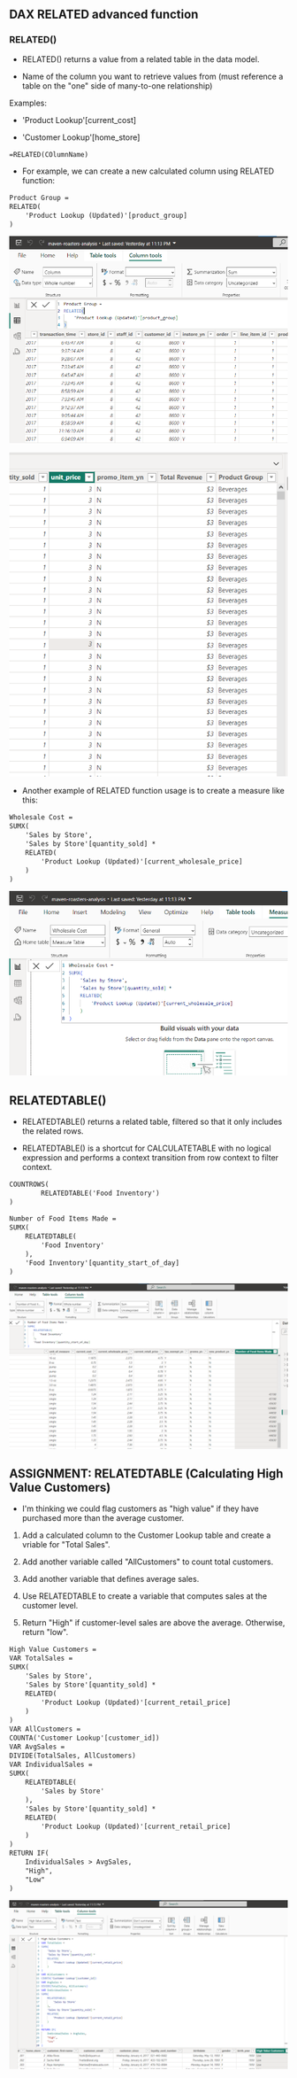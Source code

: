 ## DAX RELATED advanced function

### RELATED()

- RELATED() returns a value from a related table in the data model.

- Name of the column you want to retrieve values from (must reference a table on the "one" side of many-to-one relationship)

Examples:

- 'Product Lookup'[current_cost]

- 'Customer Lookup'[home_store]


```
=RELATED(COlumnName)
```

- For example, we can create a new calculated column using RELATED function:


```
Product Group =
RELATED(
    'Product Lookup (Updated)'[product_group]
)
```

![RELATED_calculated_column](/Relationship_pictures/RELATED_calculated_column.png "RELATED calculated column")


![resulting-new-column](/Relationship_pictures/resulting-new-column.png "resulting new column")


- Another example of RELATED function usage is to create a measure like this:


```
Wholesale Cost = 
SUMX(
    'Sales by Store',
    'Sales by Store'[quantity_sold] *
    RELATED(
        'Product Lookup (Updated)'[current_wholesale_price]
    )
)
```

![RELATED_measure](/Relationship_pictures/RELATED_measure.png "related measure")


## RELATEDTABLE()

- RELATEDTABLE() returns a related table, filtered so that it only includes the related rows.

- RELATEDTABLE() is a shortcut for CALCULATETABLE with no logical expression and performs a context transition from row context to filter context.


```
COUNTROWS(
        RELATEDTABLE('Food Inventory')
)
```

```
Number of Food Items Made = 
SUMX(
    RELATEDTABLE(
        'Food Inventory'
    ),
    'Food Inventory'[quantity_start_of_day]
)
```

![RELATEDTABLE_SUMX](/Relationship_pictures/RELATEDTABLE_SUMX.png "RELATEDTABLE SUMX")


## ASSIGNMENT: RELATEDTABLE (Calculating High Value Customers)

- I'm thinking we could flag customers as "high value" if they have purchased more than the average customer.

1. Add a calculated column to the Customer Lookup table and create a vriable for "Total Sales".

2. Add another variable called "AllCustomers" to  count total customers.

3. Add another variable that defines average sales.

4. Use RELATEDTABLE to create a variable that computes sales at the customer level.

5. Return "High" if customer-level sales are above the average. Otherwise, return "low".


```
High Value Customers = 
VAR TotalSales =
SUMX(
    'Sales by Store',
    'Sales by Store'[quantity_sold] *
    RELATED(
        'Product Lookup (Updated)'[current_retail_price]
    )
)
VAR AllCustomers =
COUNTA('Customer Lookup'[customer_id])
VAR AvgSales =
DIVIDE(TotalSales, AllCustomers)
VAR IndividualSales =
SUMX(
    RELATEDTABLE(
        'Sales by Store'
    ),
    'Sales by Store'[quantity_sold] *
    RELATED(
        'Product Lookup (Updated)'[current_retail_price]
    )
)
RETURN IF(
    IndividualSales > AvgSales,
    "High",
    "Low"
)
```

![high vlue customers](/Relationship_pictures/high%20value%20customers.png "high value customers")


